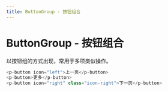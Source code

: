 ```yaml
---
title: ButtonGroup - 按钮组合
---
```


# ButtonGroup - 按钮组合

以按钮组的方式出现，常用于多项类似操作。

  <ClientOnly><button-group/></ClientOnly>

  ```js
  <p-button icon="left">上一页</p-button>
  <p-button>更多</p-button>
  <p-button icon="right" class="icon-right">下一页</p-button>
  ```
